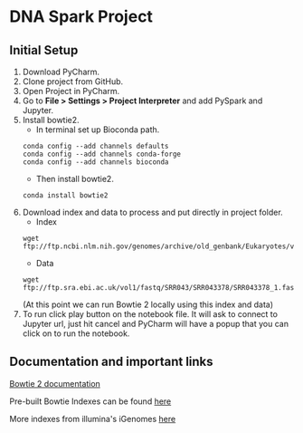 # DNA Spark Project
## Initial Setup
1. Download PyCharm.
2. Clone project from GitHub.
3. Open Project in PyCharm.
4. Go to **File > Settings > Project Interpreter** and add PySpark and Jupyter.
5. Install bowtie2.
    * In terminal set up Bioconda path.
    ```
    conda config --add channels defaults
    conda config --add channels conda-forge
    conda config --add channels bioconda
    ```
    * Then install bowtie2.
    ```
    conda install bowtie2
    ```
6. Download index and data to process and put directly in project folder.
    * Index
    ```
    wget ftp://ftp.ncbi.nlm.nih.gov/genomes/archive/old_genbank/Eukaryotes/vertebrates_mammals/Homo_sapiens/GRCh38/seqs_for_alignment_pipelines/GCA_000001405.15_GRCh38_no_alt_analysis_set.fna.bowtie_index.tar.gz
    ```
    * Data
    ```
    wget ftp://ftp.sra.ebi.ac.uk/vol1/fastq/SRR043/SRR043378/SRR043378_1.fastq.gz
    ```
    (At this point we can run Bowtie 2 locally using this index and data)
6. To run click play button on the notebook file. It will ask to connect to Jupyter url, just hit cancel and PyCharm 
will have a popup that you can click on to run the notebook.

## Documentation and important links
[Bowtie 2 documentation](http://bowtie-bio.sourceforge.net/bowtie2/manual.shtml#introduction)

Pre-built Bowtie Indexes can be found [here](http://bowtie-bio.sourceforge.net/bowtie2/index.shtml)

More indexes from illumina's iGenomes [here](https://support.illumina.com/sequencing/sequencing_software/igenome.html)
